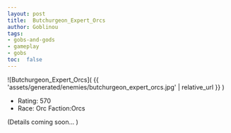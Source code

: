 ```yaml
---
layout: post
title:  Butchurgeon_Expert_Orcs
author: Goblinou
tags:
- gobs-and-gods
- gameplay
- gobs
toc:  false
---
```


![Butchurgeon_Expert_Orcs]( {{ 'assets/generated/enemies/butchurgeon_expert_orcs.jpg' | relative_url }} )
- Rating: 570
- Race: Orc  Faction:Orcs

(Details coming soon... )